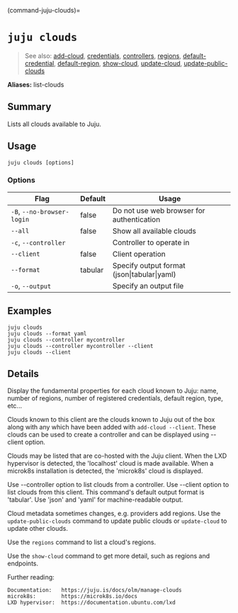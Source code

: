 (command-juju-clouds)=
# `juju clouds`
> See also: [add-cloud](#add-cloud), [credentials](#credentials), [controllers](#controllers), [regions](#regions), [default-credential](#default-credential), [default-region](#default-region), [show-cloud](#show-cloud), [update-cloud](#update-cloud), [update-public-clouds](#update-public-clouds)

**Aliases:** list-clouds

## Summary
Lists all clouds available to Juju.

## Usage
```juju clouds [options] ```

### Options
| Flag | Default | Usage |
| --- | --- | --- |
| `-B`, `--no-browser-login` | false | Do not use web browser for authentication |
| `--all` | false | Show all available clouds |
| `-c`, `--controller` |  | Controller to operate in |
| `--client` | false | Client operation |
| `--format` | tabular | Specify output format (json&#x7c;tabular&#x7c;yaml) |
| `-o`, `--output` |  | Specify an output file |

## Examples

    juju clouds
    juju clouds --format yaml
    juju clouds --controller mycontroller 
    juju clouds --controller mycontroller --client
    juju clouds --client


## Details
Display the fundamental properties for each cloud known to Juju:
name, number of regions, number of registered credentials, default region, type, etc...

Clouds known to this client are the clouds known to Juju out of the box 
along with any which have been added with `add-cloud --client`. These clouds can be
used to create a controller and can be displayed using --client option.

Clouds may be listed that are co-hosted with the Juju client.  When the LXD hypervisor
is detected, the 'localhost' cloud is made available.  When a microk8s installation is
detected, the 'microk8s' cloud is displayed.

Use --controller option to list clouds from a controller. 
Use --client option to list clouds from this client. 
This command's default output format is 'tabular'. Use 'json' and 'yaml' for
machine-readable output.

Cloud metadata sometimes changes, e.g. providers add regions. Use the `update-public-clouds`
command to update public clouds or `update-cloud` to update other clouds.

Use the `regions` command to list a cloud's regions.

Use the `show-cloud` command to get more detail, such as regions and endpoints.

Further reading:
 
    Documentation:   https://juju.is/docs/olm/manage-clouds
    microk8s:        https://microk8s.io/docs
    LXD hypervisor:  https://documentation.ubuntu.com/lxd